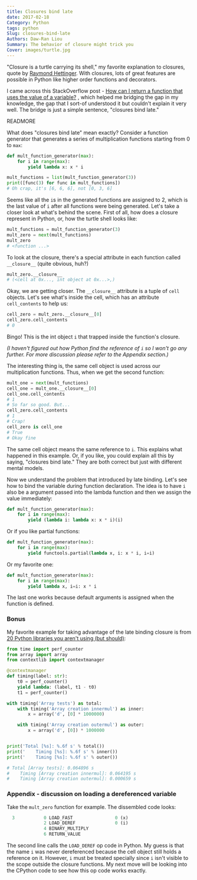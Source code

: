 ```yaml
---
title: Closures bind late
date: 2017-02-18
Category: Python
tags: python
Slug: closures-bind-late
Authors: Daw-Ran Liou
Summary: The behavior of closure might trick you
Cover: images/turtle.jpg
---
```


"Closure is a turtle carrying its shell," my favorite explanation to
closures, quote by [Raymond Hettinger](https://twitter.com/raymondh).
With closures, lots of great features are possible
in Python like higher order functions and decorators.

I came across this StackOverflow post -
[How can I return a function that uses the value of a variable?](http://stackoverflow.com/questions/42003351/how-can-i-return-a-function-that-uses-the-value-of-a-variable)
, which helped me bridging the gap in my knowledge,
the gap that I sort-of understood it but couldn't explain it very well.
The bridge is just a simple sentence, "closures bind late."

READMORE

What does "closures bind late" mean exactly?
Consider a function generator that generates a series of multiplication
functions starting from 0 to `max`:

```python
def mult_function_generator(max):
    for i in range(max):
        yield lambda x: x * i

mult_functions = list(mult_function_generator(3))
print([func(3) for func in mult_functions])
# Oh crap, it's [6, 6, 6], not [0, 3, 6]
```

Seems like all the `i`s in the generated functions are assigned to 2,
which is the last value of `i` after all functions were being generated.
Let's take a closer look at what's behind the scene. First of all, how does
a closure represent in Python, or, how the turtle shell looks like:

```python
mult_functions = mult_function_generator(3)
mult_zero = next(mult_functions)
mult_zero
# <function ...>
```

To look at the closure, there's a special attribute in each function called
`__closure__` (quite obvious, huh?)

```python
mult_zero.__closure__
# (<cell at 0x..., int object at 0x...>,)
```

Okay, we are getting closer. The `__closure__` attribute is a tuple of `cell`
objects. Let's see what's inside the cell, which has an attribute
`cell_contents` to help us:

```python
cell_zero = mult_zero.__closure__[0]
cell_zero.cell_contents
# 0
```

Bingo! This is the int object `i` that trapped inside the function's closure.

_(I haven't figured out how Python find the reference of `i` so I
won't go any further. For more discussion please refer to the Appendix
section.)_

The interesting thing is, the same cell object is used across our multiplication
functions. Thus, when we get the second function:

```python
mult_one = next(mult_functions)
cell_one = mult_one.__closure__[0]
cell_one.cell_contents
# 1
# So far so good. But...
cell_zero.cell_contents
# 1
# Crap!
cell_zero is cell_one
# True
# Okay fine
```

The same cell object means the same reference to `i`. This explains what happened
in this example. Or, if you like, you could explain all this by saying, "closures
bind late." They are both correct but just with different mental models.

Now we understand the problem that introduced by late binding. Let's see how to
bind the variable during function declaration. The idea is to have `i` also
be a argument passed into the lambda function and then we assign the value
immediately:

```python
def mult_function_generator(max):
    for i in range(max):
        yield (lambda i: lambda x: x * i)(i)
```

Or if you like partial functions:


```python
def mult_function_generator(max):
    for i in range(max):
        yield functools.partial(lambda x, i: x * i, i=i)
```

Or my favorite one:

```python
def mult_function_generator(max):
    for i in range(max):
        yield lambda x, i=i: x * i
```

The last one works because default arguments is assigned when the
function is defined.


### Bonus

My favorite example for taking advantage of the late binding closure
is from [20 Python libraries you aren't using (but should)](https://www.oreilly.com/learning/20-python-libraries-you-arent-using-but-should):

```python
from time import perf_counter
from array import array
from contextlib import contextmanager

@contextmanager
def timing(label: str):
    t0 = perf_counter()
    yield lambda: (label, t1 - t0)
    t1 = perf_counter()

with timing('Array tests') as total:
    with timing('Array creation innermul') as inner:
        x = array('d', [0] * 1000000)

    with timing('Array creation outermul') as outer:
        x = array('d', [0]) * 1000000


print('Total [%s]: %.6f s' % total())
print('    Timing [%s]: %.6f s' % inner())
print('    Timing [%s]: %.6f s' % outer())

# Total [Array tests]: 0.064896 s
#    Timing [Array creation innermul]: 0.064195 s
#    Timing [Array creation outermul]: 0.000659 s
```

### Appendix - discussion on loading a dereferenced variable

Take the `mult_zero` function for example. The dissembled code looks:

```python
  3           0 LOAD_FAST                0 (x)
              2 LOAD_DEREF               0 (i)
              4 BINARY_MULTIPLY
              6 RETURN_VALUE
```

The second line calls the `LOAD_DEREF` op code in Python. My guess
is that the name `i` was never dereferenced because the cell object
still holds a reference on it. However, `i` must be treated specially
since `i` isn't visible to the scope outside the closure functions.
My next move will be looking into the CPython code to see how this
op code works exactly.
